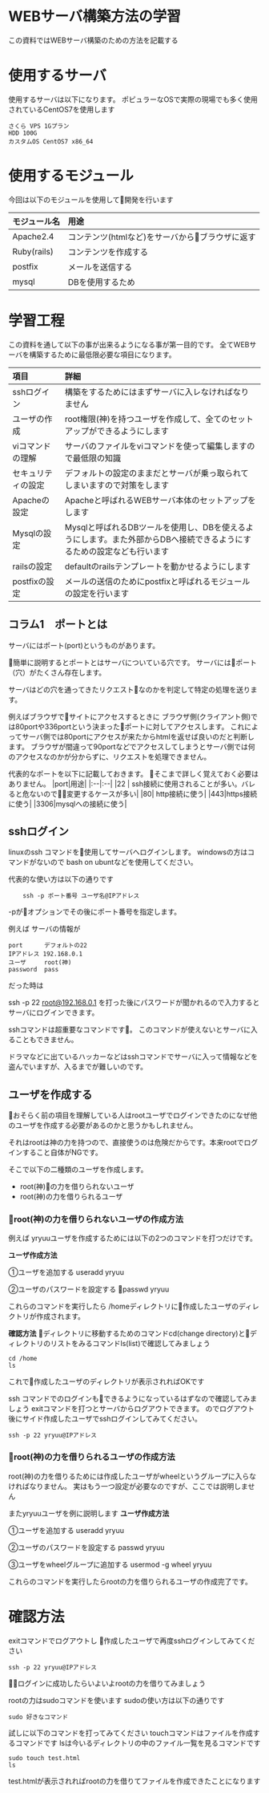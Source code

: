 # WEBサーバ構築方法の学習

この資料ではWEBサーバ構築のための方法を記載する

# 使用するサーバ
使用するサーバは以下になります。
ポピュラーなOSで実際の現場でも多く使用されているCentOS7を使用します

```
さくら VPS 1Gプラン
HDD 100G
カスタムOS CentOS7 x86_64
```

# 使用するモジュール
今回は以下のモジュールを使用して開発を行います

| モジュール名 | 用途 |
|:----|:----|
|Apache2.4|コンテンツ(htmlなど)をサーバからブラウザに返す|
|Ruby(rails)|コンテンツを作成する|
|postfix|メールを送信する|
|mysql|DBを使用するため|

# 学習工程

この資料を通して以下の事が出来るようになる事が第一目的です。
全てWEBサーバを構築するために最低限必要な項目になります。

|項目|詳細|
|:--|:--|
|sshログイン|構築をするためにはまずサーバに入レなければなりません|
|ユーザの作成|root権限(神)を持つユーザを作成して、全てのセットアップができるようにします|
|viコマンドの理解|サーバのファイルをviコマンドを使って編集しますので最低限の知識|
|セキュリティの設定| デフォルトの設定のままだとサーバが乗っ取られてしまいますので対策をします|
|Apacheの設定|Apacheと呼ばれるWEBサーバ本体のセットアップをします|
|Mysqlの設定|Mysqlと呼ばれるDBツールを使用し、DBを使えるようにします。また外部からDBへ接続できるようにするための設定なども行います|
|railsの設定|defaultのrailsテンプレートを動かせるようにします|
|postfixの設定|メールの送信のためにpostfixと呼ばれるモジュールの設定を行います|

## コラム1　ポートとは

サーバにはポート(port)というものがあります。

簡単に説明するとポートとはサーバについている穴です。
サーバにはポート（穴）がたくさん存在します。

サーバはどの穴を通ってきたリクエストなのかを判定して特定の処理を送ります。

例えばブラウザでサイトにアクセスするときに
ブラウザ側(クライアント側)では80portや336portという決まったポートに対してアクセスします。
これによってサーバ側では80portにアクセスが来たからhtmlを返せば良いのだと判断します。
ブラウザが間違って90portなどでアクセスしてしまうとサーバ側では何のアクセスなのかが分からずに、リクエストを処理できません。

代表的なポートを以下に記載しておきます。
そこまで詳しく覚えておく必要はありません。
|port|用途|
|:--|:--|
|22 | ssh接続に使用されることが多い。バレると危ないので変更するケースが多い|
|80| http接続に使う|
|443|https接続に使う|
|3306|mysqlへの接続に使う|


## sshログイン
linuxのssh コマンドを使用してサーバへログインします。
windowsの方はコマンドがないので
bash on ubuntなどを使用してください。

代表的な使い方は以下の通りです
```
    ssh -p ポート番号 ユーザ名@IPアドレス
```
-pがオプションでその後にポート番号を指定します。


例えば サーバの情報が
```
port      デフォルトの22
IPアドレス 192.168.0.1
ユーザ     root(神)
password  pass
```
だった時は

ssh -p 22 root@192.168.0.1
を打った後にパスワードが聞かれるので入力するとサーバにログインできます。


sshコマンドは超重要なコマンドです。
このコマンドが使えないとサーバに入ることもできません。

ドラマなどに出ているハッカーなどはsshコマンドでサーバに入って情報などを盗んでいますが、入るまでが難しいのです。

## ユーザを作成する
おそらく前の項目を理解している人はrootユーザでログインできたのになぜ他のユーザを作成する必要があるのかと思うかもしれません。

それはrootは神の力を持つので、直接使うのは危険だからです。本来rootでログインすること自体がNGです。

そこで以下の二種類のユーザを作成します。
* root(神)の力を借りられないユーザ
* root(神)の力を借りられるユーザ


### root(神)の力を借りられないユーザの作成方法
例えば yryuuユーザを作成するためには以下の2つのコマンドを打つだけです。

**ユーザ作成方法**

①ユーザを追加する
useradd yryuu

②ユーザのパスワードを設定する
passwd yryuu

これらのコマンドを実行したら
/homeディレクトリに作成したユーザのディレクトリが作成されます。

**確認方法**
ディレクトリに移動するためのコマンドcd(change directory)とディレクトリのリストをみるコマンドls(list)で確認してみましょう

```
cd /home
ls

```
これで作成したユーザのディレクトリが表示されればOKです

ssh コマンドでのログインもできるようになっているはずなので確認してみましょう
exitコマンドを打つとサーバからログアウトできます。
のでログアウト後にサイド作成したユーザでsshログインしてみてください。

```
ssh -p 22 yryuu@IPアドレス
```

### root(神)の力を借りられるユーザの作成方法
root(神)の力を借りるためには作成したユーザがwheelというグループに入らなければなりません。
実はもう一つ設定が必要なのですが、ここでは説明しません

またyryuuユーザを例に説明します
**ユーザ作成方法**

①ユーザを追加する
useradd yryuu

②ユーザのパスワードを設定する
passwd yryuu

③ユーザをwheelグループに追加する
usermod -g wheel yryuu

これらのコマンドを実行したらrootの力を借りられるユーザの作成完了です。

# 確認方法
exitコマンドでログアウトし
作成したユーザで再度sshログインしてみてください

```
ssh -p 22 yryuu@IPアドレス
```

ログインに成功したらいよいよrootの力を借りてみましょう

rootの力はsudoコマンドを使います
sudoの使い方は以下の通りです

```
sudo 好きなコマンド
```

試しに以下のコマンドを打ってみてください
touchコマンドはファイルを作成するコマンドです
lsは今いるディレクトリの中のファイル一覧を見るコマンドです
```
sudo touch test.html
ls
```

test.htmlが表示されればrootの力を借りてファイルを作成できたことになります


